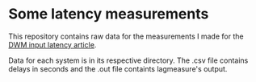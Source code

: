 # Some latency measurements

This repository contains raw data for the measurements I made for the [DWM input latency article](http://www.lofibucket.com/articles/dwm_latency.html).

Data for each system is in its respective directory. The .csv file contains delays in seconds and the .out file containts lagmeasure's output.

